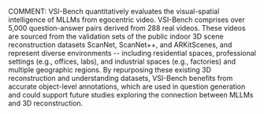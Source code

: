 COMMENT: VSI-Bench quantitatively evaluates the visual-spatial intelligence of
MLLMs from egocentric video. VSI-Bench comprises over 5,000 question-answer
pairs derived from 288 real videos. These videos are sourced from the
validation sets of the public indoor 3D scene reconstruction datasets
ScanNet, ScanNet++, and ARKitScenes, and represent diverse environments --
including residential spaces, professional settings (e.g., offices, labs),
and industrial spaces (e.g., factories) and multiple geographic regions. By
repurposing these existing 3D reconstruction and understanding datasets,
VSI-Bench benefits from accurate object-level annotations, which are used in
question generation and could support future studies exploring the connection
between MLLMs and 3D reconstruction.
